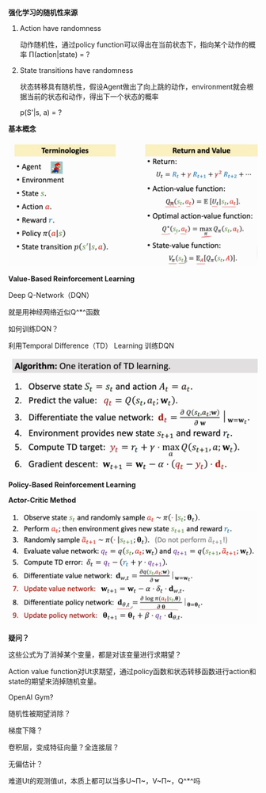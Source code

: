 **强化学习的随机性来源**

1. Action have randomness

   动作随机性，通过policy function可以得出在当前状态下，指向某个动作的概率    Π(action|state) = ?

2. State transitions have randomness

   状态转移具有随机性，假设Agent做出了向上跳的动作，environment就会根据当前的状态和动作，得出下一个状态的概率

   p(S'|s, a) = ?

**基本概念**

![img](images/picture1.png)

 

**Value-Based Reinforcement Learning**

Deep Q-Network（DQN）

就是用神经网络近似Q^*^函数

如何训练DQN？

利用Temporal Difference（TD） Learning  训练DQN 

![img](images/picture2.png)



**Policy-Based Reinforcement Learning**

 

**Actor-Critic Method**

![img](images/picture3.png)



**疑问？**

这些公式为了消掉某个变量，都是对该变量进行求期望？

Action value function对Ut求期望，通过policy函数和状态转移函数进行action和state的期望来消掉随机变量。

OpenAI Gym?

随机性被期望消除？

梯度下降？

卷积层，变成特征向量？全连接层？

无偏估计？

难道Ut的观测值ut，本质上都可以当多U~Π~，V~Π~，Q^*^吗